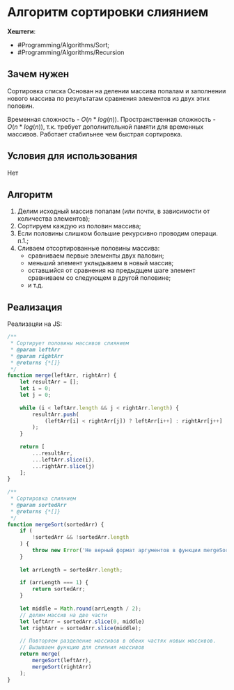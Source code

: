 
# Алгоритм сортировки слиянием #

**Хештеги**:
* #Programming/Algorithms/Sort;
* #Programming/Algorithms/Recursion 

## Зачем нужен ##

Сортировка списка
Основан на делении массива попалам и заполнении нового массива по результатам сравнения элементов из двух этих половин.

Временная сложность -  $O(n*log(n))$.
Пространственная сложность - $O(n*log(n))$, т.к. требует дополнительной памяти для временных массивов.
Работает стабильнее чем быстрая сортировка.

## Условия для использования ##
Нет

## Алгоритм ##

1) Делим исходный массив попалам (или почти, в зависимости от количества элементов);
2) Сортируем каждую из половин массива;
3) Если половины слишком большие рекурсивно проводим операци. п.1.;
4) Сливаем отсортированные половины массива:
	 * сравниваем первые элементы двух паловин;
	 * меньший элемент уклыдываем в новый массив;
	 * оставшийся от сравнения на предыдщем шаге элемент сравниваем со следующем в другой половине;
	 * и т.д.

## Реализация ##

Реализацяи на JS:

```javascript
/**  
 * Сортирует половины массивов слиянием 
 * @param leftArr  
 * @param rightArr  
 * @returns {*[]}  
 */  
function merge(leftArr, rightArr) {  
    let resultArr = [];  
    let i = 0;  
    let j = 0;  
  
    while (i < leftArr.length && j < rightArr.length) {  
        resultArr.push(  
            (leftArr[i] < rightArr[j]) ? leftArr[i++] : rightArr[j++]  
        );  
    }  
  
    return [  
        ...resultArr,  
        ...leftArr.slice(i),  
        ...rightArr.slice(j)  
    ];  
}  
  
/**  
 * Сортировка слиянием 
 * @param sortedArr  
 * @returns {*[]}  
 */  
function mergeSort(sortedArr) {  
    if (  
        !sortedArr && !sortedArr.length  
    ) {  
        throw new Error('Не верный формат аргументов в функции mergeSort!');  
    }  
  
    let arrLength = sortedArr.length;  
  
    if (arrLength === 1) {  
        return sortedArr;  
    }  
  
    let middle = Math.round(arrLength / 2);  
    // делим массив на две части  
    let leftArr = sortedArr.slice(0, middle)  
    let rightArr = sortedArr.slice(middle);  
  
    // Повторяем разделение массивов в обеих частях новых массивов.  
    // Вызываем функцию для слияния массивов    
    return merge(  
        mergeSort(leftArr),  
        mergeSort(rightArr)  
    );  
}
```

